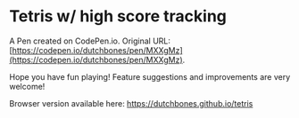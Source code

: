 # Tetris w/ high score tracking

A Pen created on CodePen.io. Original URL: [https://codepen.io/dutchbones/pen/MXXgMz](https://codepen.io/dutchbones/pen/MXXgMz).

Hope you have fun playing! Feature suggestions and improvements are very welcome! 

Browser version available here: https://dutchbones.github.io/tetris